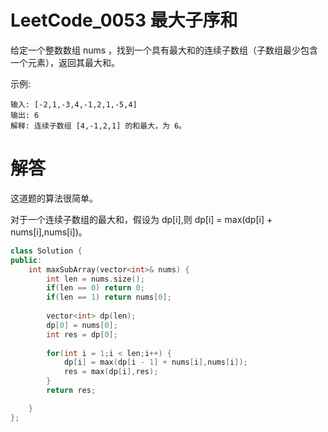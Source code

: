 # LeetCode_0053 最大子序和

给定一个整数数组 nums ，找到一个具有最大和的连续子数组（子数组最少包含一个元素），返回其最大和。

示例:
```
输入: [-2,1,-3,4,-1,2,1,-5,4]
输出: 6
解释: 连续子数组 [4,-1,2,1] 的和最大，为 6。
```

# 解答


这道题的算法很简单。

对于一个连续子数组的最大和，假设为 dp[i],则
dp[i] = max(dp[i] + nums[i],nums[i])。



```C++
class Solution {
public:
    int maxSubArray(vector<int>& nums) {
        int len = nums.size();
        if(len == 0) return 0;
        if(len == 1) return nums[0];
        
        vector<int> dp(len);
        dp[0] = nums[0];
        int res = dp[0];
        
        for(int i = 1;i < len;i++) {
            dp[i] = max(dp[i - 1] + nums[i],nums[i]);
            res = max(dp[i],res);
        }
        return res;

    }
};
```